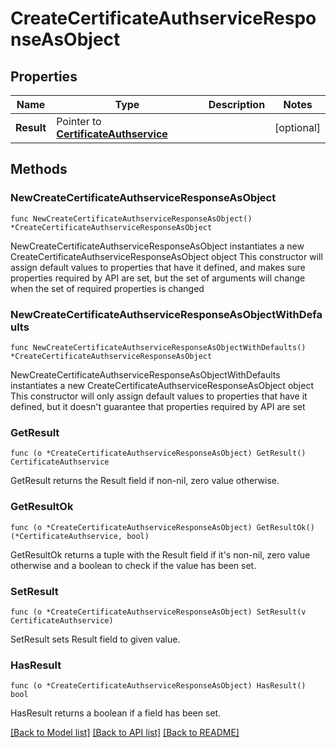 # CreateCertificateAuthserviceResponseAsObject

## Properties

Name | Type | Description | Notes
------------ | ------------- | ------------- | -------------
**Result** | Pointer to [**CertificateAuthservice**](CertificateAuthservice.md) |  | [optional] 

## Methods

### NewCreateCertificateAuthserviceResponseAsObject

`func NewCreateCertificateAuthserviceResponseAsObject() *CreateCertificateAuthserviceResponseAsObject`

NewCreateCertificateAuthserviceResponseAsObject instantiates a new CreateCertificateAuthserviceResponseAsObject object
This constructor will assign default values to properties that have it defined,
and makes sure properties required by API are set, but the set of arguments
will change when the set of required properties is changed

### NewCreateCertificateAuthserviceResponseAsObjectWithDefaults

`func NewCreateCertificateAuthserviceResponseAsObjectWithDefaults() *CreateCertificateAuthserviceResponseAsObject`

NewCreateCertificateAuthserviceResponseAsObjectWithDefaults instantiates a new CreateCertificateAuthserviceResponseAsObject object
This constructor will only assign default values to properties that have it defined,
but it doesn't guarantee that properties required by API are set

### GetResult

`func (o *CreateCertificateAuthserviceResponseAsObject) GetResult() CertificateAuthservice`

GetResult returns the Result field if non-nil, zero value otherwise.

### GetResultOk

`func (o *CreateCertificateAuthserviceResponseAsObject) GetResultOk() (*CertificateAuthservice, bool)`

GetResultOk returns a tuple with the Result field if it's non-nil, zero value otherwise
and a boolean to check if the value has been set.

### SetResult

`func (o *CreateCertificateAuthserviceResponseAsObject) SetResult(v CertificateAuthservice)`

SetResult sets Result field to given value.

### HasResult

`func (o *CreateCertificateAuthserviceResponseAsObject) HasResult() bool`

HasResult returns a boolean if a field has been set.


[[Back to Model list]](../README.md#documentation-for-models) [[Back to API list]](../README.md#documentation-for-api-endpoints) [[Back to README]](../README.md)


